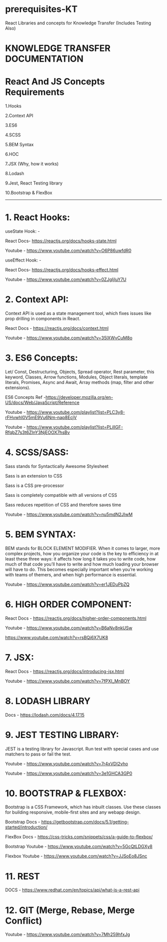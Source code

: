 # prerequisites-KT

React Libraries and concepts for Knowledge Transfer (Includes Testing Also)

# KNOWLEDGE TRANSFER DOCUMENTATION

# React And JS Concepts Requirements

1.Hooks

2.Context API

3.ES6

4.SCSS

5.BEM Syntax

6.HOC

7.JSX (Why, how it works)

8.Lodash

9.Jest, React Testing library

10.Bootstrap & FlexBox

---

# 1. React Hooks:

useState Hook: -

React Docs- https://reactjs.org/docs/hooks-state.html

Youtube - https://www.youtube.com/watch?v=O6P86uwfdR0

useEffect Hook: -

React Docs- https://reactjs.org/docs/hooks-effect.html

Youtube - https://www.youtube.com/watch?v=0ZJgIjIuY7U

# 2. Context API:

Context API is used as a state management tool, which fixes issues like prop drilling in components in React.

React Docs - https://reactjs.org/docs/context.html

Youtube - https://www.youtube.com/watch?v=35lXWvCuM8o

# 3. ES6 Concepts:

Let/ Const, Destructuring, Objects, Spread operator, Rest parameter, this keyword, Classes, Arrow functions, Modules, Object literals, template literals, Promises, Async and Await, Array methods (map, filter and other extensions).

ES6 Concepts Ref -https://developer.mozilla.org/en-US/docs/Web/JavaScript/Reference

Youtube - https://www.youtube.com/playlist?list=PLC3y8-rFHvwhI0V5mE9Vu6Nm-nap8EcjV

Youtube - https://www.youtube.com/playlist?list=PLillGF-RfqbZ7s3t6ZInY3NjEOOX7hsBv

# 4. SCSS/SASS:

Sass stands for Syntactically Awesome Stylesheet

Sass is an extension to CSS

Sass is a CSS pre-processor

Sass is completely compatible with all versions of CSS

Sass reduces repetition of CSS and therefore saves time

Youtube - https://www.youtube.com/watch?v=nu5mdN2JIwM

# 5. BEM SYNTAX:

BEM stands for BLOCK ELEMENT MODIFIER. When it comes to larger, more complex projects, how you organize your code is the key to efficiency in at least these three ways: it affects how long it takes you to write code, how much of that code you’ll have to write and how much loading your browser will have to do. This becomes especially important when you’re working with teams of themers, and when high performance is essential.

Youtube - https://www.youtube.com/watch?v=er1JEDuPbZQ

# 6. HIGH ORDER COMPONENT:

React Docs - https://reactjs.org/docs/higher-order-components.html

Youtube - https://www.youtube.com/watch?v=B6aNv8nkUSw

https://www.youtube.com/watch?v=rsBQj6X7UK8

# 7. JSX:

React Docs - https://reactjs.org/docs/introducing-jsx.html

Youtube - https://www.youtube.com/watch?v=7fPXI_MnBOY

# 8. LODASH LIBRARY

Docs - https://lodash.com/docs/4.17.15

# 9. JEST TESTING LIBRARY:

JEST is a testing library for Javascript. Run test with special cases and use matchers to pass or fail the test.

Youtube - https://www.youtube.com/watch?v=7r4xVDI2vho

Youtube - https://www.youtube.com/watch?v=3e1GHCA3GP0

# 10. BOOTSTRAP & FLEXBOX:

Bootstrap is a CSS Framework, which has inbuilt classes. Use these classes for building responsive, mobile-first sites and any webapp design.

Bootstrap Docs - https://getbootstrap.com/docs/5.1/getting-started/introduction/

FlexBox Docs - https://css-tricks.com/snippets/css/a-guide-to-flexbox/

Bootstrap Youtube - https://www.youtube.com/watch?v=5GcQtLDGXy8

Flexbox Youtube - https://www.youtube.com/watch?v=JJSoEo8JSnc

# 11. REST

DOCS - https://www.redhat.com/en/topics/api/what-is-a-rest-api

# 12. GIT (Merge, Rebase, Merge Conflict)

Youtube - https://www.youtube.com/watch?v=7Mh259hfxJg
